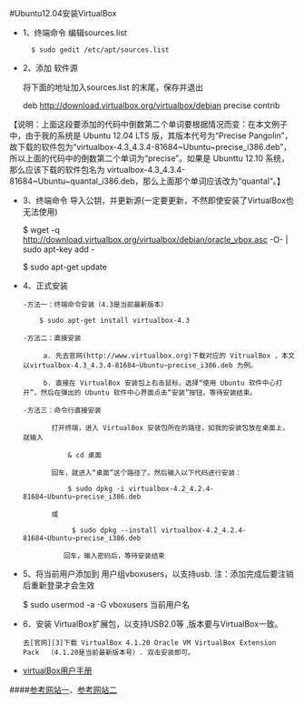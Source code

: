 #Ubuntu12.04安装VirtualBox


* 1、终端命令 编辑sources.list
	
        $ sudo gedit /etc/apt/sources.list

* 2、添加 软件源

     将下面的地址加入sources.list 的末尾，保存并退出

	deb http://download.virtualbox.org/virtualbox/debian precise contrib

【说明：上面这段要添加的代码中倒数第二个单词要根据情况而变：在本文例子中，由于我的系统是 Ubuntu 12.04 LTS 版，其版本代号为“Precise Pangolin”，故下载的软件包为“virtualbox-4.3_4.3.4-81684~Ubuntu~precise_i386.deb”，所以上面的代码中的倒数第二个单词为“precise”。如果是 Ubunttu 12.10 系统，那么应该下载的软件包名为  virtualbox-4.3_4.3.4-81684~Ubuntu~quantal_i386.deb，那么上面那个单词应该改为“quantal”。】    


* 3、终端命令 导入公钥，并更新源(一定要更新，不然即使安装了VirtualBox也无法使用)

	$ wget -q http://download.virtualbox.org/virtualbox/debian/oracle_vbox.asc -O- | sudo apt-key add -

	$ sudo apt-get update

* 4、正式安装

      -方法一：终端命令安装（4.3是当前最新版本）
	
          $ sudo apt-get install virtualbox-4.3

      -方法二：直接安装

           a. 先去官网(http://www.virtualbox.org)下载对应的 VitrualBox ，本文以virtualbox-4.3_4.3.4-81684~Ubuntu~precise_i386.deb 为例。

           b. 直接在 VirtualBox 安装包上右击鼠标，选择“使用 Ubuntu 软件中心打开”，然后在弹出的 Ubuntu 软件中心界面点击“安装”按钮，等待安装结束。

      -方法三：命令行直接安装
        
             打开终端，进入 VirtualBox 安装包所在的路径，如我的安装包放在桌面上，就输入

                 & cd 桌面

             回车，就进入“桌面”这个路径了。然后输入以下代码进行安装：

                 $ sudo dpkg -i virtualbox-4.2_4.2.4-81684~Ubuntu~precise_i386.deb

             或

                  $ sudo dpkg --install virtualbox-4.2_4.2.4-81684~Ubuntu~precise_i386.deb

                回车，输入密码后，等待安装结束

* 5、将当前用户添加到 用户组vboxusers，以支持usb. 注：添加完成后要注销后重新登录才会生效

	$ sudo usermod -a -G vboxusers 当前用户名

* 6、安装 VirtualBox扩展包，以支持USB2.0等 ,版本要与VirtualBox一致。

      去[官网][3]下载 VirtualBox 4.1.20 Oracle VM VirtualBox Extension Pack  （4.1.20是当前最新版本号）. 双击安装即可。

* [virtualBox用户手册][4]


####[参考网站一][1]、[参考网站二][2]


[1]: http://my.oschina.net/scorpius/blog/68289
[2]: http://wuyongzhiyi.blog.51cto.com/4461300/1049644
[3]: https://www.virtualbox.org/wiki/Downloads
[4]: http://dlc.sun.com.edgesuite.net/virtualbox/4.3.4/UserManual.pdf
